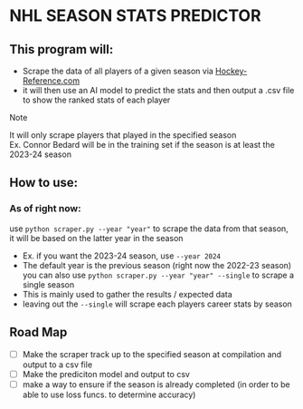 # NHL SEASON STATS PREDICTOR

## This program will:
- Scrape the data of all players of a given season via [Hockey-Reference.com](https://www.hockey-reference.com/leagues/NHL_2024_skaters.html)
- it will then use an AI model to predict the stats and then output a .csv file to show the ranked stats of each player
> [!NOTE]
> It will only scrape players that played in the specified season <br>
> Ex. Connor Bedard will be in the training set if the season is at least the 2023-24 season

## How to use:
### As of right now:
use `python scraper.py --year "year"` to scrape the data from that season, it will be based on the latter year in the season
  - Ex. if you want the 2023-24 season, use `--year 2024`
  - The default year is the previous season (right now the 2022-23 season)
you can also use `python scraper.py --year "year" --single` to scrape a single season
  - This is mainly used to gather the results / expected data
  - leaving out the `--single` will scrape each players career stats by season

## Road Map
- [ ] Make the scraper track up to the specified season at compilation and output to a csv file
- [ ] Make the prediciton model and output to csv
- [ ] make a way to ensure if the season is already completed \(in order to be able to use loss funcs. to determine accuracy)
